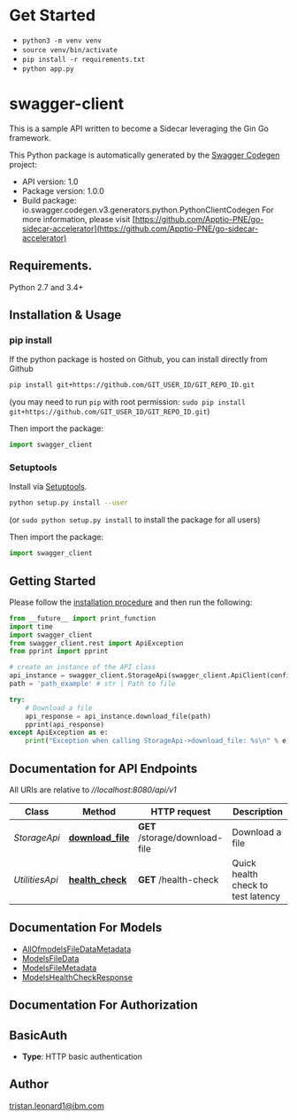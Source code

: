 # Get Started

- `python3 -m venv venv`
- `source venv/bin/activate`
- `pip install -r requirements.txt`
- `python app.py`

# swagger-client
This is a sample API written to become a Sidecar leveraging the Gin Go framework.

This Python package is automatically generated by the [Swagger Codegen](https://github.com/swagger-api/swagger-codegen) project:

- API version: 1.0
- Package version: 1.0.0
- Build package: io.swagger.codegen.v3.generators.python.PythonClientCodegen
For more information, please visit [https://github.com/Apptio-PNE/go-sidecar-accelerator](https://github.com/Apptio-PNE/go-sidecar-accelerator)

## Requirements.

Python 2.7 and 3.4+

## Installation & Usage
### pip install

If the python package is hosted on Github, you can install directly from Github

```sh
pip install git+https://github.com/GIT_USER_ID/GIT_REPO_ID.git
```
(you may need to run `pip` with root permission: `sudo pip install git+https://github.com/GIT_USER_ID/GIT_REPO_ID.git`)

Then import the package:
```python
import swagger_client 
```

### Setuptools

Install via [Setuptools](http://pypi.python.org/pypi/setuptools).

```sh
python setup.py install --user
```
(or `sudo python setup.py install` to install the package for all users)

Then import the package:
```python
import swagger_client
```

## Getting Started

Please follow the [installation procedure](#installation--usage) and then run the following:

```python
from __future__ import print_function
import time
import swagger_client
from swagger_client.rest import ApiException
from pprint import pprint

# create an instance of the API class
api_instance = swagger_client.StorageApi(swagger_client.ApiClient(configuration))
path = 'path_example' # str | Path to file

try:
    # Download a file
    api_response = api_instance.download_file(path)
    pprint(api_response)
except ApiException as e:
    print("Exception when calling StorageApi->download_file: %s\n" % e)
```

## Documentation for API Endpoints

All URIs are relative to *//localhost:8080/api/v1*

Class | Method | HTTP request | Description
------------ | ------------- | ------------- | -------------
*StorageApi* | [**download_file**](docs/StorageApi.md#download_file) | **GET** /storage/download-file | Download a file
*UtilitiesApi* | [**health_check**](docs/UtilitiesApi.md#health_check) | **GET** /health-check | Quick health check to test latency

## Documentation For Models

 - [AllOfmodelsFileDataMetadata](docs/AllOfmodelsFileDataMetadata.md)
 - [ModelsFileData](docs/ModelsFileData.md)
 - [ModelsFileMetadata](docs/ModelsFileMetadata.md)
 - [ModelsHealthCheckResponse](docs/ModelsHealthCheckResponse.md)

## Documentation For Authorization


## BasicAuth

- **Type**: HTTP basic authentication


## Author

tristan.leonard1@ibm.com
